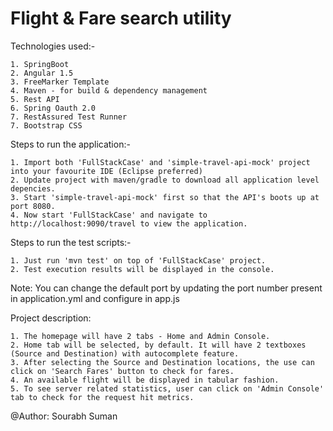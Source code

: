 # Flight & Fare search utility

Technologies used:-

	1. SpringBoot
	2. Angular 1.5
	3. FreeMarker Template
	4. Maven - for build & dependency management
	5. Rest API
  	6. Spring Oauth 2.0
	7. RestAssured Test Runner
	7. Bootstrap CSS

Steps to run the application:-

	1. Import both 'FullStackCase' and 'simple-travel-api-mock' project into your favourite IDE (Eclipse preferred)
	2. Update project with maven/gradle to download all application level depencies.
	3. Start 'simple-travel-api-mock' first so that the API's boots up at port 8080.
	4. Now start 'FullStackCase' and navigate to http://localhost:9090/travel to view the application.
	
Steps to run the test scripts:-

	1. Just run 'mvn test' on top of 'FullStackCase' project.
	2. Test execution results will be displayed in the console.
	
	
Note: You can change the default port by updating the port number present in application.yml and configure in app.js

Project description:

	1. The homepage will have 2 tabs - Home and Admin Console.
	2. Home tab will be selected, by default. It will have 2 textboxes (Source and Destination) with autocomplete feature.
	3. After selecting the Source and Destination locations, the use can click on 'Search Fares' button to check for fares.
	4. An available flight will be displayed in tabular fashion.
	5. To see server related statistics, user can click on 'Admin Console' tab to check for the request hit metrics.
	

@Author:
Sourabh Suman

